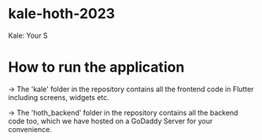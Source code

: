 # kale-hoth-2023

Kale: Your S

# How to run the application

-> The 'kale' folder in the repository contains all the frontend code in Flutter including screens, widgets etc.

-> The 'hoth_backend' folder in the repository contains all the backend code too, which we have hosted on a GoDaddy Server for your convenience.

